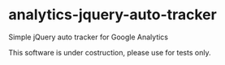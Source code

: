 # analytics-jquery-auto-tracker
Simple jQuery auto tracker for Google Analytics

This software is under costruction, please use for tests only.
